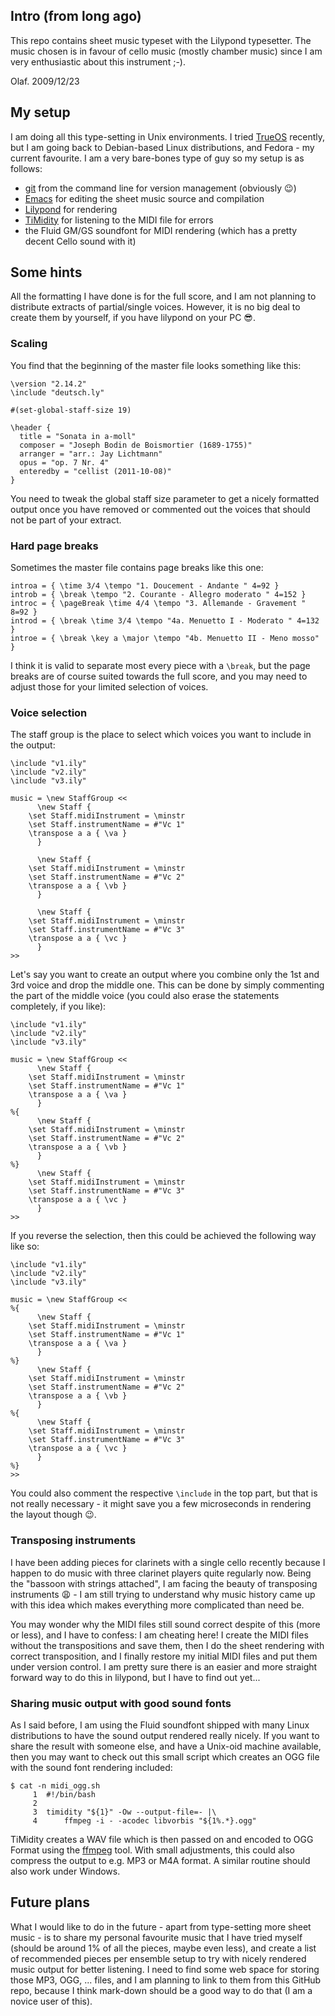 ## Intro (from long ago)

This repo contains sheet music typeset with the Lilypond typesetter.
The music chosen is in favour of cello music (mostly chamber music)
since I am very enthusiastic about this instrument ;-).

Olaf. 2009/12/23

## My setup

I am doing all this type-setting in Unix environments. I tried
[TrueOS](https://www.trueos.org/) recently, but I am going back to
Debian-based Linux distributions, and Fedora - my current favourite. I
am a very bare-bones type of guy so my setup is as follows:

* [git](https://git-scm.com/) from the command line for version
  management (obviously :wink:)
* [Emacs](https://www.gnu.org/s/emacs/) for editing the sheet music
  source and compilation
* [Lilypond](http://lilypond.org/) for rendering
* [TiMidity](https://sourceforge.net/projects/timidity/) for listening
  to the MIDI file for errors
* the Fluid GM/GS soundfont for MIDI rendering (which has a pretty
  decent Cello sound with it)

## Some hints

All the formatting I have done is for the full score, and I am not
planning to distribute extracts of partial/single voices. However, it
is no big deal to create them by yourself, if you have lilypond on
your PC :sunglasses:.

### Scaling

You find that the beginning of the master file looks something like
this:

    \version "2.14.2"
    \include "deutsch.ly"
    
    #(set-global-staff-size 19)
    
    \header {
      title = "Sonata in a-moll"
      composer = "Joseph Bodin de Boismortier (1689-1755)"
      arranger = "arr.: Jay Lichtmann"
      opus = "op. 7 Nr. 4"
      enteredby = "cellist (2011-10-08)"
    }

You need to tweak the global staff size parameter to get a nicely
formatted output once you have removed or commented out the voices
that should not be part of your extract.

### Hard page breaks

Sometimes the master file contains page breaks like this one:

    introa = { \time 3/4 \tempo "1. Doucement - Andante " 4=92 }
    introb = { \break \tempo "2. Courante - Allegro moderato " 4=152 }
    introc = { \pageBreak \time 4/4 \tempo "3. Allemande - Gravement " 8=92 }
    introd = { \break \time 3/4 \tempo "4a. Menuetto I - Moderato " 4=132 }
    introe = { \break \key a \major \tempo "4b. Menuetto II - Meno mosso" }

I think it is valid to separate most every piece with a `\break`, but
the page breaks are of course suited towards the full score, and you
may need to adjust those for your limited selection of voices.

### Voice selection

The staff group is the place to select which voices you want to
include in the output:

    \include "v1.ily"
    \include "v2.ily"
    \include "v3.ily"
    
    music = \new StaffGroup <<
          \new Staff {
    	\set Staff.midiInstrument = \minstr
    	\set Staff.instrumentName = #"Vc 1"
    	\transpose a a { \va }
          }
    
          \new Staff {
    	\set Staff.midiInstrument = \minstr
    	\set Staff.instrumentName = #"Vc 2"
    	\transpose a a { \vb }
          }
    
          \new Staff {
    	\set Staff.midiInstrument = \minstr
    	\set Staff.instrumentName = #"Vc 3"
    	\transpose a a { \vc }
          }
    >>

Let's say you want to create an output where you combine only the 1st
and 3rd voice and drop the middle one. This can be done by simply
commenting the part of the middle voice (you could also erase the
statements completely, if you like):

    \include "v1.ily"
    \include "v2.ily"
    \include "v3.ily"
    
    music = \new StaffGroup <<
          \new Staff {
    	\set Staff.midiInstrument = \minstr
    	\set Staff.instrumentName = #"Vc 1"
    	\transpose a a { \va }
          }
    %{
          \new Staff {
    	\set Staff.midiInstrument = \minstr
    	\set Staff.instrumentName = #"Vc 2"
    	\transpose a a { \vb }
          }
    %}
          \new Staff {
    	\set Staff.midiInstrument = \minstr
    	\set Staff.instrumentName = #"Vc 3"
    	\transpose a a { \vc }
          }
    >>

If you reverse the selection, then this could be achieved the
following way like so:

    \include "v1.ily"
    \include "v2.ily"
    \include "v3.ily"
    
    music = \new StaffGroup <<
	%{
          \new Staff {
    	\set Staff.midiInstrument = \minstr
    	\set Staff.instrumentName = #"Vc 1"
    	\transpose a a { \va }
          }
    %}
          \new Staff {
    	\set Staff.midiInstrument = \minstr
    	\set Staff.instrumentName = #"Vc 2"
    	\transpose a a { \vb }
          }
    %{
          \new Staff {
    	\set Staff.midiInstrument = \minstr
    	\set Staff.instrumentName = #"Vc 3"
    	\transpose a a { \vc }
          }
    %}
    >>

You could also comment the respective `\include` in the top part, but
that is not really necessary - it might save you a few microseconds in
rendering the layout though :wink:.

### Transposing instruments

I have been adding pieces for clarinets with a single cello recently
because I happen to do music with three clarinet players quite
regularly now. Being the "bassoon with strings attached", I am facing
the beauty of transposing instruments :weary: - I am still trying to
understand why music history came up with this idea which makes
everything more complicated than need be.

You may wonder why the MIDI files still sound correct despite of this
(more or less), and I have to confess: I am cheating here! I create
the MIDI files without the transpositions and save them, then I do the
sheet rendering with correct transposition, and I finally restore my
initial MIDI files and put them under version control. I am pretty
sure there is an easier and more straight forward way to do this in
lilypond, but I have to find out yet...

### Sharing music output with good sound fonts

As I said before, I am using the Fluid soundfont shipped with many
Linux distributions to have the sound output rendered really nicely. If you want to share the result with someone else, and have a Unix-oid machine available, then you may want to check out this small script which creates an OGG file with the sound font rendering included:

    $ cat -n midi_ogg.sh
         1	#!/bin/bash
         2	
         3	timidity "${1}" -Ow --output-file=- |\
         4	    ffmpeg -i - -acodec libvorbis "${1%.*}.ogg"

TiMidity creates a WAV file which is then passed on and encoded to OGG
Format using the [ffmpeg](https://www.ffmpeg.org/) tool. With small
adjustments, this could also compress the output to e.g. MP3 or M4A
format. A similar routine should also work under Windows.

## Future plans

What I would like to do in the future - apart from type-setting more
sheet music - is to share my personal favourite music that I have
tried myself (should be around 1% of all the pieces, maybe even less),
and create a list of recommended pieces per ensemble setup to try with
nicely rendered music output for better listening. I need to find some
web space for storing those MP3, OGG, ... files, and I am planning to
link to them from this GitHub repo, because I think mark-down should
be a good way to do that (I am a novice user of this).

